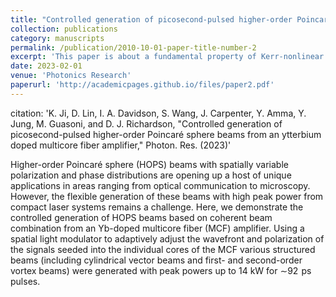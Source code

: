```yaml
---
title: "Controlled generation of picosecond-pulsed higher-order Poincaré sphere beams from an ytterbium-doped multicore fiber amplifier"
collection: publications
category: manuscripts
permalink: /publication/2010-10-01-paper-title-number-2
excerpt: 'This paper is about a fundamental property of Kerr-nonlinear media - mode rejction in two intense counter-propagating light beams.'
date: 2023-02-01
venue: 'Photonics Research'
paperurl: 'http://academicpages.github.io/files/paper2.pdf'
---
```


citation: 'K. Ji, D. Lin, I. A. Davidson, S. Wang, J. Carpenter, Y. Amma, Y. Jung, M. Guasoni, and D. J. Richardson, "Controlled generation of picosecond-pulsed higher-order Poincaré sphere beams from an ytterbium doped multicore fiber amplifier," Photon. Res. (2023)'


Higher-order Poincaré sphere (HOPS) beams with spatially variable polarization and phase distributions are opening up a host of unique applications in areas ranging from optical communication to microscopy. However, the flexible generation of these beams with high peak power from compact laser systems remains a challenge. Here, we demonstrate the controlled generation of HOPS beams based on coherent beam combination from an Yb-doped multicore fiber (MCF) amplifier. Using a spatial light modulator to adaptively adjust the wavefront and polarization of the signals seeded into the individual cores of the MCF various structured beams (including cylindrical vector beams and first- and second-order vortex beams) were generated with peak powers up to 14 kW for ∼92  ps pulses.
